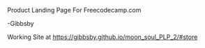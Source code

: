 Product Landing Page
For Freecodecamp.com

-Gibbsby

Working Site at https://gibbsby.github.io/moon_soul_PLP_2/#store